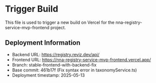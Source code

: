 # Trigger Build

This file is used to trigger a new build on Vercel for the nna-registry-service-mvp-frontend project.

## Deployment Information
- Backend URL: https://registry.reviz.dev/api/
- Frontend URL: https://nna-registry-service-mvp-frontend.vercel.app/
- Branch: stable-frontend-with-backend-fix
- Base commit: 461b17f (Fix syntax error in taxonomyService.ts)
- Deployment timestamp: 2025-05-13
